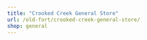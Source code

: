 ```yaml
---
title: "Crooked Creek General Store"
url: /old-fort/crooked-creek-general-store/
shop: general
---
```

